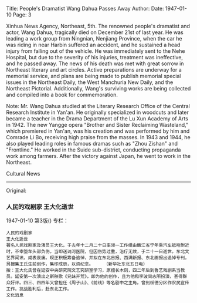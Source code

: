 Title: People's Dramatist Wang Dahua Passes Away
Author:
Date: 1947-01-10
Page: 3

Xinhua News Agency, Northeast, 5th.
The renowned people's dramatist and actor, Wang Dahua, tragically died on December 21st of last year. He was leading a work group from Ningnian, Nenjiang Province, when the car he was riding in near Harbin suffered an accident, and he sustained a head injury from falling out of the vehicle. He was immediately sent to the Nehe Hospital, but due to the severity of his injuries, treatment was ineffective, and he passed away. The news of his death was met with great sorrow in Northeast literary and art circles. Active preparations are underway for a memorial service, and plans are being made to publish memorial special issues in the Northeast Daily, the West Manchuria New Daily, and the Northeast Pictorial. Additionally, Wang's surviving works are being collected and compiled into a book for commemoration.

Note: Mr. Wang Dahua studied at the Literary Research Office of the Central Research Institute in Yan'an. He originally specialized in woodcuts and later became a teacher in the Drama Department of the Lu Xun Academy of Arts in 1942. The new Yangge opera "Brother and Sister Reclaiming Wasteland," which premiered in Yan'an, was his creation and was performed by him and Comrade Li Bo, receiving high praise from the masses. In 1943 and 1944, he also played leading roles in famous dramas such as "Zhou Zishan" and "Frontline." He worked in the Suide sub-district, conducting propaganda work among farmers. After the victory against Japan, he went to work in the Northeast.

Cultural News



<hr /> 

Original: 


### 人民的戏剧家  王大化逝世

1947-01-10
第3版()
专栏：

    人民的戏剧家
    王大化逝世
    著名人民戏剧家及演员王大化，于去年十二月二十日率领一工作组由嫩江省宁年乘汽车抵哈附近时，不幸堕车头部负伤，当即送讷河医院，但因伤势过重，治疗无效，于二十一日逝世。东北文艺界闻讯，咸表哀痛。现正积极筹备追悼，并拟在东北日报、西满新报、东北画报出追悼专刊，另搜集王氏生前创作，集印成册，以资纪念。    （新华社东北五日电）
    按：王大化氏曾在延安中央研究院文艺究研室学习，原擅长木刻，四二年后到鲁艺戏剧系当教员。延安第一次演出之新秧歌《兄妹开荒》，即为他的创作，且为他和李波同志所扮演，甚得群众好评。四三、四四年又曾担任《周子山》、《前线》等名剧中之主角。曾到绥德分区作农民宣传工作。抗战胜利后，赴东北工作。
    文化消息
